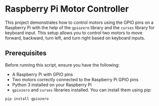 # Raspberry Pi Motor Controller

This project demonstrates how to control motors using the GPIO pins on a Raspberry Pi with the help of the `gpiozero` library and the `curses` library for keyboard input. This setup allows you to control two motors to move forward, backward, turn left, and turn right based on keyboard inputs.

## Prerequisites

Before running this script, ensure you have the following:
- A Raspberry Pi with GPIO pins
- Two motors correctly connected to the Raspberry Pi GPIO pins
- Python 3 installed on your Raspberry Pi
- `gpiozero` and `curses` libraries installed. You can install them using pip:

```bash
pip install gpiozero
